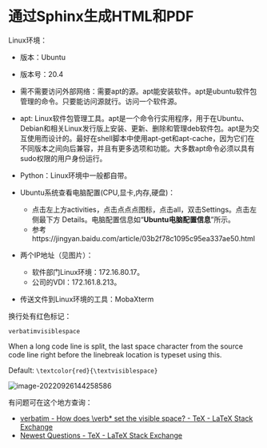 # 通过Sphinx生成HTML和PDF

Linux环境：

* 版本：Ubuntu
* 版本号：20.4
* 需不需要访问外部网络：需要apt的源。apt能安装软件。apt是ubuntu软件包管理的命令。只要能访问源就行。访问一个软件源。
* apt: Linux软件包管理工具。apt是一个命令行实用程序，用于在Ubuntu、Debian和相关Linux发行版上安装、更新、删除和管理deb软件包。apt是为交互使用而设计的。最好在shell脚本中使用apt-get和apt-cache，因为它们在不同版本之间向后兼容，并且有更多选项和功能。大多数apt命令必须以具有sudo权限的用户身份运行。
* Python：Linux环境中一般都自带。
* Ubuntu系统查看电脑配置(CPU,显卡,内存,硬盘)：
  * 点击左上方activities，点击点点点图标，点击all，双击Settings。点击左侧最下方 Details。电脑配置信息如“**Ubuntu电脑配置信息**”所示。
  * 参考https://jingyan.baidu.com/article/03b2f78c1095c95ea337ae50.html


* 两个IP地址（见图片）：
  * 软件部门Linux环境：172.16.80.17。
  * 公司的VDI：172.161.8.213。

* 传送文件到Linux环境的工具：MobaXterm

换行处有红色标记：

```
verbatimvisiblespace
```

When a long code line is split, the last space character from the source code line right before the linebreak location is typeset using this.

Default: `\textcolor{red}{\textvisiblespace}`

![image-20220926144258586](C:\Users\杜瑶瑶\AppData\Roaming\Typora\typora-user-images\image-20220926144258586.png)

有问题可在这个地方查询：

* [verbatim - How does \verb* set the visible space? - TeX - LaTeX Stack Exchange](https://tex.stackexchange.com/questions/448103/how-does-verb-set-the-visible-space)
* [Newest Questions - TeX - LaTeX Stack Exchange](https://tex.stackexchange.com/questions)